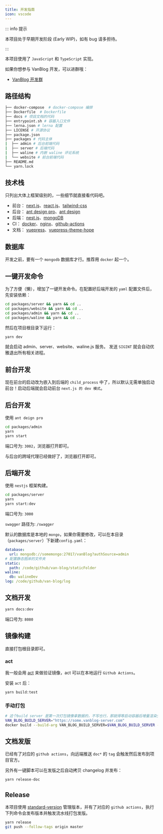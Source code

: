 ```yaml
---
title: 开发指南
icon: vscode
---
```


::: info 提示

本项目处于早期开发阶段 (Early WIP)，如有 bug 请多担待。

:::

本项目使用了 `JavaScript` 和 `TypeScript` 实现。

如果你想参与 VanBlog 开发，可以进群哦：

- [VanBlog 开发群](https://jq.qq.com/?_wv=1027&k=mf2CguM8)

## 路径结构

```bash
├── docker-compose  # docker-compose 编排
├── Dockerfile  # Dockerfile
├── docs # 项目文档的代码
├── entrypoint.sh # 容器入口文件
├── lerna.json # lerna 配置
├── LICENSE # 开源协议
├── package.json
├── packages # 代码主体
|  ├── admin # 后台前端代码
|  ├── server # 后端代码
|  ├── waline # 内嵌 waline 评论系统
|  └── website # 前台前端代码
├── README.md
└── yarn.lock
```

## 技术栈

只列出大体上框架级别的，一些细节就直接看代码吧。

- 前台： [next.js](https://nextjs.org/)、[react.js](https://reactjs.org/)、[tailwind-css](https://tailwindcss.com/)
- 后台： [ant design pro](https://pro.ant.design/zh-CN/)、[ant design](https://ant.design/)
- 后端： [nest.js](https://nestjs.com/)、[mongoDB](https://www.mongodb.com/)
- CI： [docker](https://www.docker.com/)、[nginx](https://www.nginx.com/)、[github-actions](https://docs.github.com/cn/actions)
- 文档： [vuepress](https://vuejs.press/zh/)、[vuepress-theme-hope](https://theme-hope.vuejs.press/zh/)

## 数据库

开发之前，要有一个 `mongodb` 数据库才行。推荐用 `docker` 起一个。

## 一键开发命令

为了方便（懒），增加了一键开发命令。在配置好后端开发的 `yaml` 配置文件后，先安装依赖：

```bash
cd packages/server && yarn && cd ..
cd packages/website && yarn && cd ..
cd packages/admin && yarn && cd ..
cd packages/waline && yarn && cd ..
```

然后在项目根目录下运行：

```bash
yarn dev
```

就会启动 admin、server、website、waline.js 服务。 发送 `SIGINT` 就会自动优雅退出所有相关进程。

## 前台开发

现在前台的启动改为嵌入到后端的 `child_process` 中了，所以默认无需单独启动前台！启动后端就会启动前台 `next.js 的 dev 模式`。

<!-- 采用了 `nextjs`

```bash
cd packages/website
yarn
yarn dev
```

端口号为: `3001`

与后台的跨域代理已经做好了，浏览器打开即可。 -->

## 后台开发

使用 `ant deign pro`

```bash
cd packages/admin
yarn
yarn start
```

端口号为: `3002`，浏览器打开即可。

与后台的跨域代理已经做好了，浏览器打开即可。

## 后端开发

使用 `nestjs` 框架构建。

```bash
cd packages/server
yarn
yarn start:dev
```

端口号为: `3000`

`swagger` 路径为: `/swagger`

默认的数据库是本地的 `mongo`，如果你需要修改，可以在本目录（`packages/server`）下新建`config.yaml`：

```yml
database:
  url: mongodb://somemongo:27017/vanBlog?authSource=admin
# 配置静态图床的文件夹
static:
  path: /code/github/van-blog/staticFolder
waline:
  db: walineDev
log: /code/github/van-blog/log
```

## 文档开发

```bash
yarn docs:dev
```

端口号为: `8080`

## 镜像构建

直接打包根目录即可。

### act

我一般会用 [act](https://github.com/nektos/act) 来做验证镜像，act 可以在本地运行 `Github Actions`。

安装 `act` 后：

```bash
yarn build:test
```

### 手动打包

```bash
# 这个build server 是第一次打包镜像拿数据的，不写也行，那就得等启动容器后增量渲染生效了。
VAN_BLOG_BUILD_SERVER="https://some.vanblog-server.com"
docker build --build-arg VAN_BLOG_BUILD_SERVER=$VAN_BLOG_BUILD_SERVER -t mereith/van-blog:test .
```

## 文档发版

已经有了对应的 `github actions`，向远端推送 `doc*` 的 `tag` 会触发然后发布到项目官方。

另外有一键脚本可以在发版之后自动拷贝 changelog 并发布：

```bash
yarn release-doc
```

## Release

本项目使用 [standard-version](https://github.com/conventional-changelog/standard-version) 管理版本，并有了对应的 `github actions`，执行下列命令会发布版本并触发流水线打包发版。

```bash
yarn release
git push --follow-tags origin master
```
